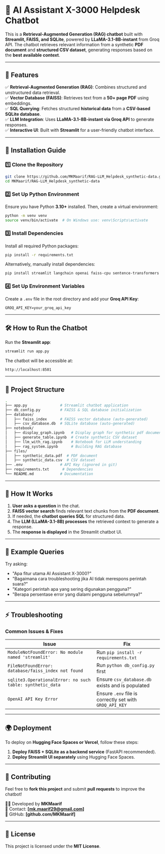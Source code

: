 ﻿
# 🤖 AI Assistant X-3000 Helpdesk Chatbot

This is a **Retrieval-Augmented Generation (RAG) chatbot** built with **Streamlit, FAISS, and SQLite**, powered by **LLaMA-3.1-8B-instant** from Groq API. The chatbot retrieves relevant information from a synthetic **PDF document** and **structured CSV dataset**, generating responses based on the **best available context**.

---

## 📌 Features
✅ **Retrieval-Augmented Generation (RAG)**: Combines structured and unstructured data retrieval.  
✅ **Vector Database (FAISS)**: Retrieves text from a **50+ page PDF** using embeddings.  
✅ **SQL Querying**: Fetches structured **historical data** from a **CSV-based SQLite database**.  
✅ **LLM Integration**: Uses **LLaMA-3.1-8B-instant via Groq API** to generate responses.  
✅ **Interactive UI**: Built with **Streamlit** for a user-friendly chatbot interface.  

---

## 🚀 **Installation Guide**
### **1️⃣ Clone the Repository**
```bash
git clone https://github.com/MKMaarif/RAG-LLM_Helpdesk_synthetic-data.git
cd MKMaarif/RAG-LLM_Helpdesk_synthetic-data
```

### **2️⃣ Set Up Python Environment**
Ensure you have Python **3.10+** installed. Then, create a virtual environment:

```bash
python -m venv venv
source venv/bin/activate  # On Windows use: venv\Scripts\activate
```

### **3️⃣ Install Dependencies**
Install all required Python packages:

```bash
pip install -r requirements.txt
```

Alternatively, manually install dependencies:

```bash
pip install streamlit langchain openai faiss-cpu sentence-transformers pandas sqlite3 pymupdf
```

### **4️⃣ Set Up Environment Variables**
Create a `.env` file in the root directory and add your **Groq API Key**:

```env
GROQ_API_KEY=your_groq_api_key
```

---

## 🛠 **How to Run the Chatbot**

Run the **Streamlit app**:
```bash
streamlit run app.py
```

The chatbot will be accessible at:
```
http://localhost:8501
```

---

## 📜 **Project Structure**
```bash
.
├── app.py               # Streamlit chatbot application
├── db_config.py         # FAISS & SQL database initialization
├── database/
│   ├── faiss_index      # FAISS vector database (auto-generated)
│   ├── csv_database.db  # SQLite database (auto-generated)
├── notebook/
│   ├── display_graph.ipynb   # Display graph for synthetic pdf document
│   ├── generate_table.ipynb  # Create synthetic CSV dataset
│   ├── llm_with_rag.ipynb    # Notebook for LLM understanding
│   ├── rag_system.ipynb      # Building RAG database
├── files/
│   ├── synthetic_data.pdf  # PDF document
│   ├── synthetic_data.csv  # CSV dataset
├── .env                 # API Key (ignored in git)
├── requirements.txt      # Dependencies
└── README.md            # Documentation
```

---

## 🎯 **How It Works**
1. **User asks a question** in the chat.
2. **FAISS vector search** finds relevant text chunks from the **PDF document**.
3. If needed, the **chatbot queries SQL** for structured data.
4. The **LLM (LLaMA-3.1-8B) processes** the retrieved context to generate a response.
5. The **response is displayed** in the Streamlit chatbot UI.

---

## 📌 **Example Queries**
Try asking:
- "Apa fitur utama AI Assistant X-3000?"
- "Bagaimana cara troubleshooting jika AI tidak merespons perintah suara?"
- "Kategori perintah apa yang sering digunakan pengguna?"
- "Berapa persentase error yang dialami pengguna sebelumnya?"

---

## ⚡ **Troubleshooting**
### **Common Issues & Fixes**
| Issue | Fix |
|-------|-----|
| `ModuleNotFoundError: No module named 'streamlit'` | Run `pip install -r requirements.txt` |
| `FileNotFoundError: database/faiss_index not found` | Run `python db_config.py` first |
| `sqlite3.OperationalError: no such table: synthetic_data` | Ensure `csv_database.db` exists and is populated |
| `OpenAI API Key Error` | Ensure `.env` file is correctly set with `GROQ_API_KEY` |

---

## 🌍 **Deployment**
To deploy on **Hugging Face Spaces or Vercel**, follow these steps:
1. **Deploy FAISS + SQLite as a backend service** (FastAPI recommended).
2. **Deploy Streamlit UI separately** using Hugging Face Spaces.

---

## 🎉 **Contributing**
Feel free to **fork this project** and submit **pull requests** to improve the chatbot!

👨‍💻 Developed by **MKMaarif**  
📧 Contact: **[mk.maarif29@gmail.com]**  
🔗 GitHub: **[github.com/MKMaarif]**

---

## 📜 **License**
This project is licensed under the **MIT License**.
```
